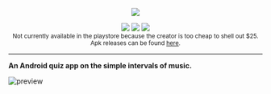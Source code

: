 <p align="center">
    <img src="https://raw.githubusercontent.com/nashkenazy/simple-intervals-of-music/master/app/src/main/res/mipmap-xxxhdpi/ic_launcher.png" />
</p>

<p align="center">
  <img src="https://img.shields.io/badge/Android-mobile-brightgreen.svg?logo=android" /></a>
  <a href="https://github.com/nashkenazy/simple-intervals-of-music/graphs/commit-activity" alt="Last Commit">
      <img src="https://img.shields.io/github/commit-activity/m/nashkenazy/simple-intervals-of-music.svg" /></a>
  <a href="https://github.com/nashkenazy/simple-intervals-of-music/blob/master/LICENSE" alt="License">
  <img src="https://img.shields.io/badge/license-MIT-blue.svg" /></a>
  
  <br>
  <sub>Not currently available in the playstore because the creator is too cheap to shell out $25. Apk releases can be found <a href="https://github.com/nashkenazy/simple-intervals-of-music/releases">here</a>.</sub>
 
  </p>

***

**An Android quiz app on the simple intervals of music.**

![preview](https://user-images.githubusercontent.com/34195263/58142229-1f152d00-7bfb-11e9-8999-b967f911beef.png)
